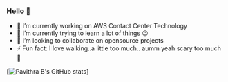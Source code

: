 ### Hello 👋 ###



- 🔭 I’m currently working on AWS Contact Center Technology
- 🌱 I’m currently trying to learn a lot of things :wink:
- 👯 I’m looking to collaborate on opensource projects
- ⚡ Fun fact: I love walking..a little too much.. aumm yeah scary too much :feet:

[![Pavithra B's GitHub stats](https://github-readme-stats.vercel.app/api?username=Pavithradevadiga&show_icons=true&theme=dark)]

